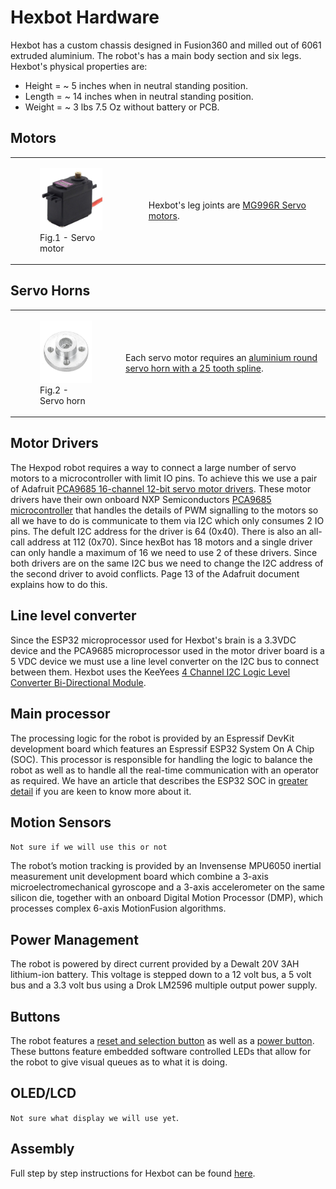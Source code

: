 # Hexbot Hardware

Hexbot has a custom chassis designed in Fusion360 and milled out of 6061 extruded aluminium. The robot's has a main body section and six legs. Hexbot's physical properties are:

* Height = ~ 5 inches when in neutral standing position.
* Length = ~ 14 inches when in neutral standing position.
* Weight = ~ 3 lbs 7.5 Oz without battery or PCB.

## Motors

<table>
  <tr>
    <td align ="left"> 
       <figure>
          <img src="/img/mg996r-towerpro-servo-motor.jpg" alt="servo motor" width="100" height="100">
          <figcaption>Fig.1 - Servo motor</figcaption>
       </figure> 
    </td>
    <td align ="left"> 
       Hexbot's leg joints are 
       <a href="https://components101.com/motors/mg996r-servo-motor-datasheet">MG996R Servo motors</a>. 
    </td>   
  </tr>
</table>  

## Servo Horns

<table>
  <tr>
    <td align ="left"> 
       <figure>
          <img src="/img/servo-horn.jpg" alt="servo horn" width="100" height="100">
          <figcaption>Fig.2 - Servo horn</figcaption>
       </figure> 
    </td>
    <td align ="left"> 
       Each servo motor requires an 
       <a href="https://www.amazon.ca/gp/product/B00NOGMK3M/ref=ppx_yo_dt_b_asin_title_o04_s00?ie=UTF8&psc=1">aluminium round servo horn with a 25 tooth spline</a>. 
    </td>   
  </tr>
</table>  

## Motor Drivers

The Hexpod robot requires a way to connect a large number of servo motors to a microcontroller with limit IO pins. To achieve this we use a pair of Adafruit [PCA9685 16-channel 12-bit servo motor drivers](https://cdn-learn.adafruit.com/downloads/pdf/16-channel-pwm-servo-driver.pdf). These motor drivers have their own onboard NXP Semiconductors [PCA9685 microcontroller](http://www.adafruit.com/datasheets/PCA9685.pdf) that handles the details of PWM signalling to the motors so all we have to do is communicate to them via I2C which only consumes 2 IO pins. The defult I2C address for the driver is 64 (0x40). There is also an all-call address at 112 (0x70). Since hexBot has 18 motors and a single driver can only handle a maximum of 16 we need to use 2 of these drivers. Since both drivers are on the same I2C bus we need to change the I2C address of the second driver to avoid conflicts. Page 13 of the Adafruit document explains how to do this.  

## Line level converter

Since the ESP32 microprocessor used for Hexbot's brain is a 3.3VDC device and the PCA9685 microprocessor used in the motor driver board is a 5 VDC device we must use a line level converter on the I2C bus to connect between them. Hexbot uses the KeeYees [4 Channel I2C Logic Level Converter Bi-Directional Module](https://www.amazon.ca/gp/product/B07LG646VS/ref=ppx_yo_dt_b_asin_title_o00_s00?ie=UTF8&psc=1). 

## Main processor

The processing logic for the robot is provided by an Espressif DevKit development board which features an Espressif ESP32 System On A Chip 
(SOC). This processor is responsible for handling the logic to balance the robot as well as to handle all the real-time communication with 
an operator as required. We have an article that describes the ESP32 SOC in [greater detail](https://va3wam.github.io/soc/technology%20stack/architecture/SOC-Technology-Stack/) if you are keen to know more about it.

## Motion Sensors

```Not sure if we will use this or not```

The robot’s motion tracking is provided by an Invensense MPU6050 inertial measurement unit development board which combine a 3-axis 
microelectromechanical gyroscope and a 3-axis accelerometer on the same silicon die, together with an onboard Digital Motion Processor (DMP), which processes complex 6-axis MotionFusion algorithms. 

## Power Management

The robot is powered by direct current provided by a Dewalt 20V 3AH lithium-ion battery. This voltage is stepped down to a 12 volt bus, a 5 
volt bus and a 3.3 volt bus using a Drok LM2596 multiple output power supply.  

## Buttons

The robot features a [reset and selection button](https://www.adafruit.com/product/3350) as well as a [power button](https://www.adafruit.com/product/4659). These buttons feature embedded software controlled LEDs that allow for the robot to give visual queues as to what it is doing.

## OLED/LCD

```Not sure what display we will use yet```.

## Assembly
Full step by step instructions for Hexbot can be found [here](hexbotAssembly.md).
